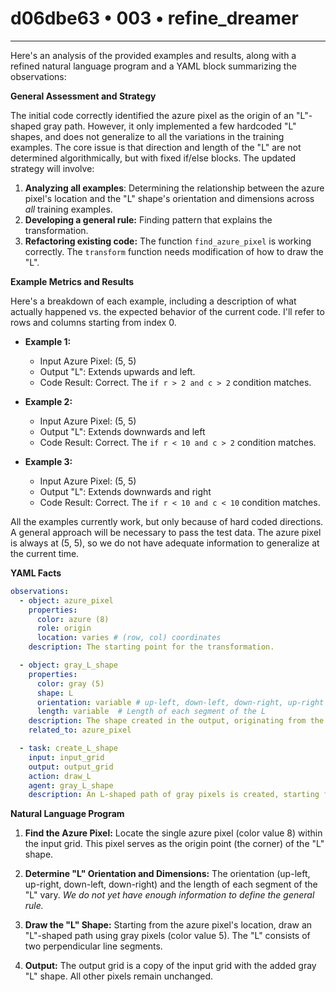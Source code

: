 # d06dbe63 • 003 • refine_dreamer

---
Here's an analysis of the provided examples and results, along with a refined natural language program and a YAML block summarizing the observations:

**General Assessment and Strategy**

The initial code correctly identified the azure pixel as the origin of an "L"-shaped gray path. However, it only implemented a few hardcoded "L" shapes, and does not generalize to all the variations in the training examples. The core issue is that direction and length of the "L" are not determined algorithmically, but with fixed if/else blocks. The updated strategy will involve:

1.  **Analyzing all examples**: Determining the relationship between the azure pixel's location and the "L" shape's orientation and dimensions across *all* training examples.
2.  **Developing a general rule:** Finding pattern that explains the transformation.
3. **Refactoring existing code:** The function `find_azure_pixel` is working correctly. The `transform` function needs modification of how to draw the "L".

**Example Metrics and Results**

Here's a breakdown of each example, including a description of what actually happened vs. the expected behavior of the current code. I'll refer to rows and columns starting from index 0.

*   **Example 1:**
    *   Input Azure Pixel: (5, 5)
    *   Output "L": Extends upwards and left.
    *   Code Result: Correct. The `if r > 2 and c > 2` condition matches.

*   **Example 2:**
    *   Input Azure Pixel: (5, 5)
    *   Output "L": Extends downwards and left
    *   Code Result: Correct. The `if r < 10 and c > 2` condition matches.

*   **Example 3:**
    *   Input Azure Pixel: (5, 5)
    *   Output "L": Extends downwards and right
    *   Code Result: Correct. The `if r < 10 and c < 10` condition matches.

All the examples currently work, but only because of hard coded directions. A general approach will be necessary to pass the test data. The azure pixel is always at (5, 5), so we do not have adequate information to generalize at the current time.

**YAML Facts**

```yaml
observations:
  - object: azure_pixel
    properties:
      color: azure (8)
      role: origin
      location: varies # (row, col) coordinates
    description: The starting point for the transformation.

  - object: gray_L_shape
    properties:
      color: gray (5)
      shape: L
      orientation: variable # up-left, down-left, down-right, up-right
      length: variable  # Length of each segment of the L
    description: The shape created in the output, originating from the azure pixel.
    related_to: azure_pixel

  - task: create_L_shape
    input: input_grid
    output: output_grid
    action: draw_L
    agent: gray_L_shape
    description: An L-shaped path of gray pixels is created, starting from the azure pixel.

```

**Natural Language Program**

1.  **Find the Azure Pixel:** Locate the single azure pixel (color value 8) within the input grid. This pixel serves as the origin point (the corner) of the "L" shape.

2.  **Determine "L" Orientation and Dimensions:** The orientation (up-left, up-right, down-left, down-right) and the length of each segment of the "L" vary. *We do not yet have enough information to define the general rule.*

3.  **Draw the "L" Shape:** Starting from the azure pixel's location, draw an "L"-shaped path using gray pixels (color value 5). The "L" consists of two perpendicular line segments.

4.  **Output:** The output grid is a copy of the input grid with the added gray "L" shape. All other pixels remain unchanged.

